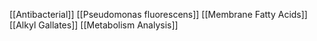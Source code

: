 [[Antibacterial]]
[[Pseudomonas fluorescens]]
[[Membrane Fatty Acids]]
[[Alkyl Gallates]]
[[Metabolism Analysis]]
